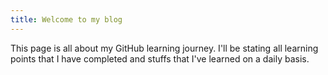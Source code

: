 ```yaml
---
title: Welcome to my blog
---
```

This page is all about my GitHub learning journey. I'll be stating all learning points that I have completed and stuffs that I've learned on a daily basis.
